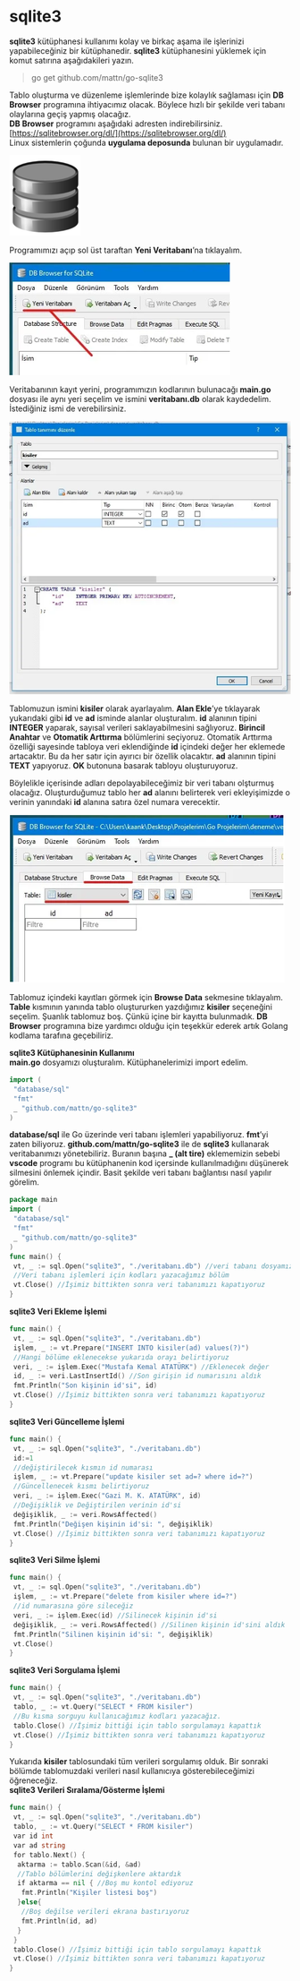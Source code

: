# sqlite3

**sqlite3** kütüphanesi kullanımı kolay ve birkaç aşama ile işlerinizi yapabileceğiniz bir kütüphanedir. **sqlite3** kütüphanesini yüklemek için komut satırına  aşağıdakileri yazın.

> go get github.com/mattn/go-sqlite3

Tablo oluşturma ve düzenleme işlemlerinde bize kolaylık sağlaması için **DB Browser** programına ihtiyacımız olacak. Böylece hızlı bir şekilde veri tabanı olaylarına geçiş yapmış olacağız.  
**DB Browser** programını aşağıdaki adresten indirebilirsiniz.  
[https://sqlitebrowser.org/dl/](https://sqlitebrowser.org/dl/)  
Linux sistemlerin çoğunda **uygulama deposunda** bulunan bir uygulamadır.

![DB Browser ikonu](../.gitbook/assets/dbbrowser.png)

Programımızı açıp sol üst taraftan **Yeni Veritabanı**’na tıklayalım.

![](../.gitbook/assets/ueicz3.webp)

Veritabanının kayıt yerini, programımızın kodlarının bulunacağı **main.go** dosyası ile aynı yeri seçelim ve ismini **veritabanı.db** olarak kaydedelim. İstediğiniz ismi de verebilirsiniz.

![](../.gitbook/assets/88iu5v.webp)

Tablomuzun ismini **kisiler** olarak ayarlayalım. **Alan Ekle**’ye tıklayarak yukarıdaki gibi **id** ve **ad** isminde alanlar oluşturalım. **id** alanının tipini **INTEGER** yaparak, sayısal verileri saklayabilmesini sağlıyoruz. **Birincil Anahtar** ve **Otomatik Arttırma** bölümlerini seçiyoruz. Otomatik Arttırma özelliği sayesinde tabloya veri eklendiğinde **id** içindeki değer her eklemede artacaktır. Bu da her satır için ayırıcı bir özellik olacaktır. **ad** alanının tipini **TEXT** yapıyoruz. **OK** butonuna basarak tabloyu oluşturuyoruz.

  
Böylelikle içerisinde adları depolayabileceğimiz bir veri tabanı olşturmuş olacağız. Oluşturduğumuz tablo her **ad** alanını belirterek veri ekleyişimizde o verinin yanındaki **id** alanına satıra özel numara verecektir.

![](../.gitbook/assets/vt3.png)

Tablomuz içindeki kayıtları görmek için **Browse Data** sekmesine tıklayalım. **Table** kısmının yanında tablo oluştururken yazdığımız **kisiler** seçeneğini seçelim. Şuanlık tablomuz boş. Çünkü içine bir kayıtta bulunmadık. **DB Browser** programına bize yardımcı olduğu için teşekkür ederek artık Golang kodlama tarafına geçebiliriz.  


**sqlite3 Kütüphanesinin Kullanımı**  
**main.go** dosyamızı oluşturalım. Kütüphanelerimizi import edelim.

```go
import (
 "database/sql"
 "fmt"
 _ "github.com/mattn/go-sqlite3"
)
```

**database/sql** ile Go üzerinde veri tabanı işlemleri yapabiliyoruz. **fmt**’yi zaten biliyoruz. **github.com/mattn/go-sqlite3** ile de **sqlite3** kullanarak veritabanımızı yönetebiliriz. Buranın başına **\_ \(alt tire\)** eklememizin sebebi **vscode** programı bu kütüphanenin kod içersinde kullanılmadığını düşünerek silmesini önlemek içindir. Basit şekilde veri tabanı bağlantısı nasıl yapılır görelim.

```go
package main
import (
 "database/sql"
 "fmt"
 _ "github.com/mattn/go-sqlite3"
)
func main() {
 vt, _ := sql.Open("sqlite3", "./veritabanı.db") //veri tabanı dosyamız
 //Veri tabanı işlemleri için kodları yazacağımız bölüm
 vt.Close() //İşimiz bittikten sonra veri tabanımızı kapatıyoruz
}
```

**sqlite3 Veri Ekleme İşlemi**

```go
func main() {
 vt, _ := sql.Open("sqlite3", "./veritabanı.db")
 işlem, _ := vt.Prepare("INSERT INTO kisiler(ad) values(?)")
 //Hangi bölüme eklenecekse yukarıda orayı belirtiyoruz
 veri, _ := işlem.Exec("Mustafa Kemal ATATÜRK") //Eklenecek değer
 id, _ := veri.LastInsertId() //Son girişin id numarısını aldık
 fmt.Println("Son kişinin id'si", id)
 vt.Close() //İşimiz bittikten sonra veri tabanımızı kapatıyoruz
}
```

**sqlite3 Veri Güncelleme İşlemi**

```go
func main() {
 vt, _ := sql.Open("sqlite3", "./veritabanı.db")
 id:=1
 //değiştirilecek kısmın id numarası
 işlem, _ := vt.Prepare("update kisiler set ad=? where id=?")
 //Güncellenecek kısmı belirtiyoruz
 veri, _ := işlem.Exec("Gazi M. K. ATATÜRK", id)
 //Değişiklik ve Değiştirilen verinin id'si
 değişiklik, _ := veri.RowsAffected()
 fmt.Println("Değişen kişinin id'si: ", değişiklik)
 vt.Close() //İşimiz bittikten sonra veri tabanımızı kapatıyoruz
}
```

**sqlite3 Veri Silme İşlemi**

```go
func main() {
 vt, _ := sql.Open("sqlite3", "./veritabanı.db")
 işlem, _ := vt.Prepare("delete from kisiler where id=?")
 //id numarasına göre sileceğiz
 veri, _ := işlem.Exec(id) //Silinecek kişinin id'si
 değişiklik, _ := veri.RowsAffected() //Silinen kişinin id'sini aldık
 fmt.Println("Silinen kişinin id'si: ", değişiklik)
 vt.Close()
}
```

**sqlite3 Veri Sorgulama İşlemi**

```go
func main() {
 vt, _ := sql.Open("sqlite3", "./veritabanı.db")
 tablo, _ := vt.Query("SELECT * FROM kisiler")
 //Bu kısma sorguyu kullanıcağımız kodları yazacağız.
 tablo.Close() //İşimiz bittiği için tablo sorgulamayı kapattık
 vt.Close() //İşimiz bittikten sonra veri tabanımızı kapatıyoruz
}
```

Yukarıda **kisiler** tablosundaki tüm verileri sorgulamış olduk. Bir sonraki bölümde tablomuzdaki verileri nasıl kullanıcıya gösterebileceğimizi öğreneceğiz.  
**sqlite3 Verileri Sıralama/Gösterme İşlemi**

```go
func main() {
 vt, _ := sql.Open("sqlite3", "./veritabanı.db")
 tablo, _ := vt.Query("SELECT * FROM kisiler")
 var id int
 var ad string
 for tablo.Next() {
  aktarma := tablo.Scan(&id, &ad)
  //Tablo bölümlerini değişkenlere aktardık
  if aktarma == nil { //Boş mu kontol ediyoruz
   fmt.Println("Kişiler listesi boş")
  }else{
   //Boş değilse verileri ekrana bastırıyoruz
   fmt.Println(id, ad)
  }
 }
 tablo.Close() //İşimiz bittiği için tablo sorgulamayı kapattık
 vt.Close() //İşimiz bittikten sonra veri tabanımızı kapatıyoruz
}
```

